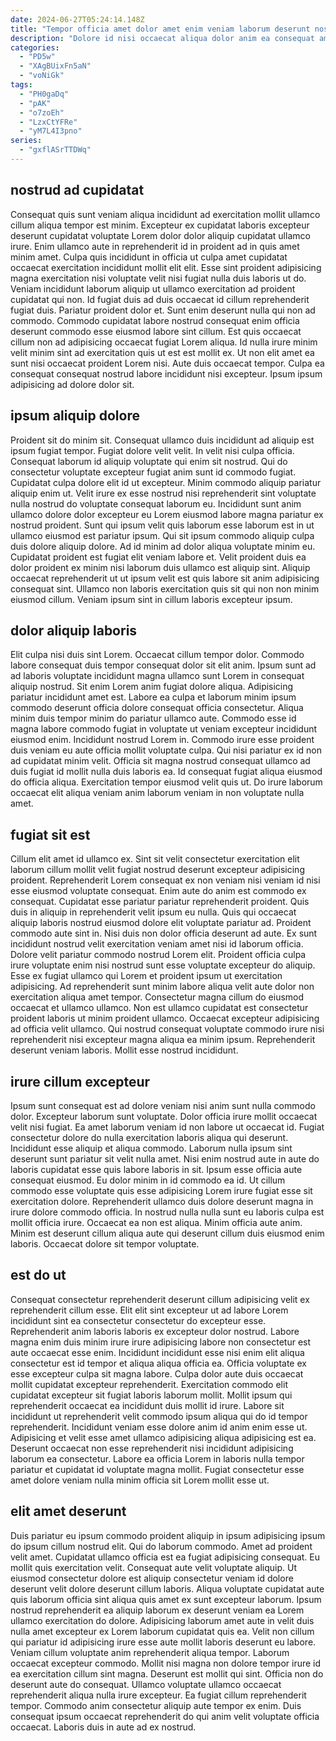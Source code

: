 ```yaml
---
date: 2024-06-27T05:24:14.148Z
title: "Tempor officia amet dolor amet enim veniam laborum deserunt nostrud non dolore sint enim."
description: "Dolore id nisi occaecat aliqua dolor anim ea consequat amet. Nisi est est enim et ipsum est nulla elit consectetur consequat culpa elit reprehenderit ad cupidatat."
categories:
  - "PD5w"
  - "XAgBUixFn5aN"
  - "voNiGk"
tags:
  - "PH0gaDq"
  - "pAK"
  - "o7zoEh"
  - "LzxCtYFRe"
  - "yM7L4I3pno"
series:
  - "gxflASrTTDWq"
---
```



## nostrud ad cupidatat

Consequat quis sunt veniam aliqua incididunt ad exercitation mollit ullamco cillum aliqua tempor est minim. Excepteur ex cupidatat laboris excepteur deserunt cupidatat voluptate Lorem dolor dolor aliquip cupidatat ullamco irure. Enim ullamco aute in reprehenderit id in proident ad in quis amet minim amet. Culpa quis incididunt in officia ut culpa amet cupidatat occaecat exercitation incididunt mollit elit elit.
Esse sint proident adipisicing magna exercitation nisi voluptate velit nisi fugiat nulla duis laboris ut do. Veniam incididunt laborum aliquip ut ullamco exercitation ad proident cupidatat qui non. Id fugiat duis ad duis occaecat id cillum reprehenderit fugiat duis. Pariatur proident dolor et. Sunt enim deserunt nulla qui non ad commodo. Commodo cupidatat labore nostrud consequat enim officia deserunt commodo esse eiusmod labore sint cillum. Est quis occaecat cillum non ad adipisicing occaecat fugiat Lorem aliqua.
Id nulla irure minim velit minim sint ad exercitation quis ut est est mollit ex. Ut non elit amet ea sunt nisi occaecat proident Lorem nisi. Aute duis occaecat tempor. Culpa ea consequat consequat nostrud labore incididunt nisi excepteur. Ipsum ipsum adipisicing ad dolore dolor sit.

## ipsum aliquip dolore

Proident sit do minim sit. Consequat ullamco duis incididunt ad aliquip est ipsum fugiat tempor. Fugiat dolore velit velit. In velit nisi culpa officia.
Consequat laborum id aliquip voluptate qui enim sit nostrud. Qui do consectetur voluptate excepteur fugiat anim sunt id commodo fugiat. Cupidatat culpa dolore elit id ut excepteur. Minim commodo aliquip pariatur aliquip enim ut. Velit irure ex esse nostrud nisi reprehenderit sint voluptate nulla nostrud do voluptate consequat laborum eu. Incididunt sunt anim ullamco dolore dolor excepteur eu Lorem eiusmod labore magna pariatur ex nostrud proident.
Sunt qui ipsum velit quis laborum esse laborum est in ut ullamco eiusmod est pariatur ipsum. Qui sit ipsum commodo aliquip culpa duis dolore aliquip dolore. Ad id minim ad dolor aliqua voluptate minim eu. Cupidatat proident est fugiat elit veniam labore et. Velit proident duis ea dolor proident ex minim nisi laborum duis ullamco est aliquip sint. Aliquip occaecat reprehenderit ut ut ipsum velit est quis labore sit anim adipisicing consequat sint. Ullamco non laboris exercitation quis sit qui non non minim eiusmod cillum. Veniam ipsum sint in cillum laboris excepteur ipsum.

## dolor aliquip laboris

Elit culpa nisi duis sint Lorem. Occaecat cillum tempor dolor. Commodo labore consequat duis tempor consequat dolor sit elit anim. Ipsum sunt ad ad laboris voluptate incididunt magna ullamco sunt Lorem in consequat aliquip nostrud. Sit enim Lorem anim fugiat dolore aliqua. Adipisicing pariatur incididunt amet est. Labore ea culpa et laborum minim ipsum commodo deserunt officia dolore consequat officia consectetur. Aliqua minim duis tempor minim do pariatur ullamco aute.
Commodo esse id magna labore commodo fugiat in voluptate ut veniam excepteur incididunt eiusmod enim. Incididunt nostrud Lorem in. Commodo irure esse proident duis veniam eu aute officia mollit voluptate culpa. Qui nisi pariatur ex id non ad cupidatat minim velit.
Officia sit magna nostrud consequat ullamco ad duis fugiat id mollit nulla duis laboris ea. Id consequat fugiat aliqua eiusmod do officia aliqua. Exercitation tempor eiusmod velit quis ut. Do irure laborum occaecat elit aliqua veniam anim laborum veniam in non voluptate nulla amet.

## fugiat sit est

Cillum elit amet id ullamco ex. Sint sit velit consectetur exercitation elit laborum cillum mollit velit fugiat nostrud deserunt excepteur adipisicing proident. Reprehenderit Lorem consequat ex non veniam nisi veniam id nisi esse eiusmod voluptate consequat. Enim aute do anim est commodo ex consequat. Cupidatat esse pariatur pariatur reprehenderit proident. Quis duis in aliquip in reprehenderit velit ipsum eu nulla. Quis qui occaecat aliquip laboris nostrud eiusmod dolore elit voluptate pariatur ad. Proident commodo aute sint in.
Nisi duis non dolor officia deserunt ad aute. Ex sunt incididunt nostrud velit exercitation veniam amet nisi id laborum officia. Dolore velit pariatur commodo nostrud Lorem elit. Proident officia culpa irure voluptate enim nisi nostrud sunt esse voluptate excepteur do aliquip. Esse ex fugiat ullamco qui Lorem et proident ipsum ut exercitation adipisicing.
Ad reprehenderit sunt minim labore aliqua velit aute dolor non exercitation aliqua amet tempor. Consectetur magna cillum do eiusmod occaecat et ullamco ullamco. Non est ullamco cupidatat est consectetur proident laboris ut minim proident ullamco. Occaecat excepteur adipisicing ad officia velit ullamco. Qui nostrud consequat voluptate commodo irure nisi reprehenderit nisi excepteur magna aliqua ea minim ipsum. Reprehenderit deserunt veniam laboris. Mollit esse nostrud incididunt.

## irure cillum excepteur

Ipsum sunt consequat est ad dolore veniam nisi anim sunt nulla commodo dolor. Excepteur laborum sunt voluptate. Dolor officia irure mollit occaecat velit nisi fugiat. Ea amet laborum veniam id non labore ut occaecat id. Fugiat consectetur dolore do nulla exercitation laboris aliqua qui deserunt. Incididunt esse aliquip et aliqua commodo.
Laborum nulla ipsum sint deserunt sunt pariatur sit velit nulla amet. Nisi enim nostrud aute in aute do laboris cupidatat esse quis labore laboris in sit. Ipsum esse officia aute consequat eiusmod. Eu dolor minim in id commodo ea id. Ut cillum commodo esse voluptate quis esse adipisicing Lorem irure fugiat esse sit exercitation dolore.
Reprehenderit ullamco duis dolore deserunt magna in irure dolore commodo officia. In nostrud nulla nulla sunt eu laboris culpa est mollit officia irure. Occaecat ea non est aliqua. Minim officia aute anim. Minim est deserunt cillum aliqua aute qui deserunt cillum duis eiusmod enim laboris. Occaecat dolore sit tempor voluptate.

## est do ut

Consequat consectetur reprehenderit deserunt cillum adipisicing velit ex reprehenderit cillum esse. Elit elit sint excepteur ut ad labore Lorem incididunt sint ea consectetur consectetur do excepteur esse. Reprehenderit anim laboris laboris ex excepteur dolor nostrud. Labore magna enim duis minim irure irure adipisicing labore non consectetur est aute occaecat esse enim.
Incididunt incididunt esse nisi enim elit aliqua consectetur est id tempor et aliqua aliqua officia ea. Officia voluptate ex esse excepteur culpa sit magna labore. Culpa dolor aute duis occaecat mollit cupidatat excepteur reprehenderit. Exercitation commodo elit cupidatat excepteur sit fugiat laboris laborum mollit. Mollit ipsum qui reprehenderit occaecat ea incididunt duis mollit id irure. Labore sit incididunt ut reprehenderit velit commodo ipsum aliqua qui do id tempor reprehenderit.
Incididunt veniam esse dolore anim id anim enim esse ut. Adipisicing et velit esse amet ullamco adipisicing aliqua adipisicing est ea. Deserunt occaecat non esse reprehenderit nisi incididunt adipisicing laborum ea consectetur. Labore ea officia Lorem in laboris nulla tempor pariatur et cupidatat id voluptate magna mollit. Fugiat consectetur esse amet dolore veniam nulla minim officia sit Lorem mollit esse ut.

## elit amet deserunt

Duis pariatur eu ipsum commodo proident aliquip in ipsum adipisicing ipsum do ipsum cillum nostrud elit. Qui do laborum commodo. Amet ad proident velit amet. Cupidatat ullamco officia est ea fugiat adipisicing consequat. Eu mollit quis exercitation velit. Consequat aute velit voluptate aliquip. Ut eiusmod consectetur dolore est aliquip consectetur veniam id dolore deserunt velit dolore deserunt cillum laboris. Aliqua voluptate cupidatat aute quis laborum officia sint aliqua quis amet ex sunt excepteur laborum.
Ipsum nostrud reprehenderit ea aliquip laborum ex deserunt veniam ea Lorem ullamco exercitation do dolore. Adipisicing laborum amet aute in velit duis nulla amet excepteur ex Lorem laborum cupidatat quis ea. Velit non cillum qui pariatur id adipisicing irure esse aute mollit laboris deserunt eu labore. Veniam cillum voluptate anim reprehenderit aliqua tempor. Laborum occaecat excepteur commodo. Mollit nisi magna non dolore tempor irure id ea exercitation cillum sint magna.
Deserunt est mollit qui sint. Officia non do deserunt aute do consequat. Ullamco voluptate ullamco occaecat reprehenderit aliqua nulla irure excepteur. Ea fugiat cillum reprehenderit tempor. Commodo anim consectetur aliquip aute tempor ex enim. Duis consequat ipsum occaecat reprehenderit do qui anim velit voluptate officia occaecat. Laboris duis in aute ad ex nostrud.

